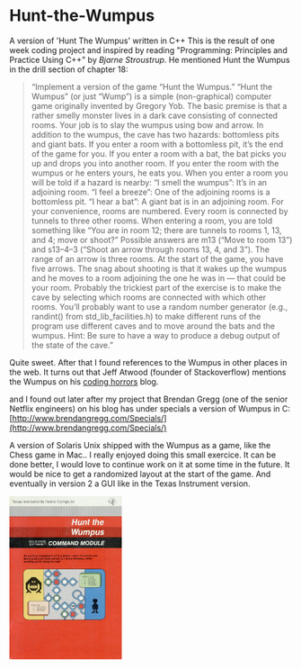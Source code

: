 # Hunt-the-Wumpus
A version of 'Hunt The Wumpus' written in C++ 
This is the result of one week coding project and inspired by reading "Programming: Principles and Practice Using C++" by *Bjarne Stroustrup*. He mentioned Hunt the Wumpus in the drill section of chapter 18:
> “Implement a version of the game “Hunt the Wumpus.” “Hunt the Wumpus” (or just “Wump”) is a simple (non-graphical) computer game originally invented by Gregory Yob. The basic premise is that a rather smelly monster lives in a dark cave consisting of connected rooms. Your job is to slay the wumpus using bow and arrow. In addition to the wumpus, the cave has two hazards: bottomless pits and giant bats. If you enter a room with a bottomless pit, it’s the end of the game for you. If you enter a room with a bat, the bat picks you up and drops you into another room. If you enter the room with the wumpus or he enters yours, he eats you. When you enter a room you will be told if a hazard is nearby:
“I smell the wumpus”: It’s in an adjoining room.
“I feel a breeze”: One of the adjoining rooms is a bottomless pit.
“I hear a bat”: A giant bat is in an adjoining room.
For your convenience, rooms are numbered. Every room is connected by tunnels to three other rooms. When entering a room, you are told something like “You are in room 12; there are tunnels to rooms 1, 13, and 4; move or shoot?” Possible answers are m13 (“Move to room 13”) and s13–4–3 (“Shoot an arrow through rooms 13, 4, and 3”). The range of an arrow is three rooms. At the start of the game, you have five arrows. The snag about shooting is that it wakes up the wumpus and he moves to a room adjoining the one he was in — that could be your room.
Probably the trickiest part of the exercise is to make the cave by selecting which rooms are connected with which other rooms. You’ll probably want to use a random number generator (e.g., randint() from std_lib_facilities.h) to make different runs of the program use different caves and to move around the bats and the wumpus. Hint: Be sure to have a way to produce a debug output of the state of the cave.”

Quite sweet. After that I found references to the Wumpus in other places in the web. It turns out that Jeff Atwood (founder of Stackoverflow) mentions the Wumpus on his [coding horrors](https://blog.codinghorror.com/the-history-of-wumpus/) blog.

and I found out later after my project that Brendan Gregg (one of the senior Netflix engineers) on his blog has under specials a version of Wumpus in C: [http://www.brendangregg.com/Specials/](http://www.brendangregg.com/Specials/)

A version of Solaris Unix shipped with the Wumpus as a game, like the Chess game in Mac..
I really enjoyed doing this small exercice. It can be done better, I would love to continue work on it at some time in the future. It would be nice to get a randomized layout at the start of the game. And eventually in version 2 a GUI like in the Texas Instrument version.

<img src="/wumpusm.jpg" alt="drawing" width="200"/>
